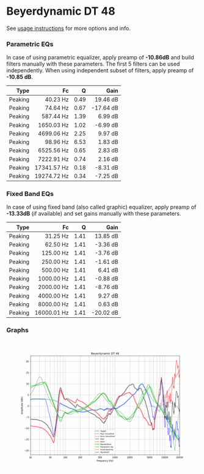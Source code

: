 # Beyerdynamic DT 48
See [usage instructions](https://github.com/jaakkopasanen/AutoEq#usage) for more options and info.

### Parametric EQs
In case of using parametric equalizer, apply preamp of **-10.86dB** and build filters manually
with these parameters. The first 5 filters can be used independently.
When using independent subset of filters, apply preamp of **-10.85 dB**.

| Type    | Fc          |    Q | Gain      |
|--------:|------------:|-----:|----------:|
| Peaking | 40.23 Hz    | 0.49 | 19.46 dB  |
| Peaking | 74.64 Hz    | 0.67 | -17.64 dB |
| Peaking | 587.44 Hz   | 1.39 | 6.99 dB   |
| Peaking | 1650.03 Hz  | 1.02 | -6.99 dB  |
| Peaking | 4699.06 Hz  | 2.25 | 9.97 dB   |
| Peaking | 98.96 Hz    | 6.53 | 1.83 dB   |
| Peaking | 6525.56 Hz  | 0.65 | 2.83 dB   |
| Peaking | 7222.91 Hz  | 0.74 | 2.16 dB   |
| Peaking | 17341.57 Hz | 0.18 | -8.31 dB  |
| Peaking | 19274.72 Hz | 0.34 | -7.25 dB  |

### Fixed Band EQs
In case of using fixed band (also called graphic) equalizer, apply preamp of **-13.33dB**
(if available) and set gains manually with these parameters.

| Type    | Fc          |    Q | Gain      |
|--------:|------------:|-----:|----------:|
| Peaking | 31.25 Hz    | 1.41 | 13.85 dB  |
| Peaking | 62.50 Hz    | 1.41 | -3.36 dB  |
| Peaking | 125.00 Hz   | 1.41 | -3.76 dB  |
| Peaking | 250.00 Hz   | 1.41 | -1.61 dB  |
| Peaking | 500.00 Hz   | 1.41 | 6.41 dB   |
| Peaking | 1000.00 Hz  | 1.41 | -0.88 dB  |
| Peaking | 2000.00 Hz  | 1.41 | -8.76 dB  |
| Peaking | 4000.00 Hz  | 1.41 | 9.27 dB   |
| Peaking | 8000.00 Hz  | 1.41 | 0.63 dB   |
| Peaking | 16000.01 Hz | 1.41 | -20.02 dB |

### Graphs
![](./Beyerdynamic%20DT%2048.png)